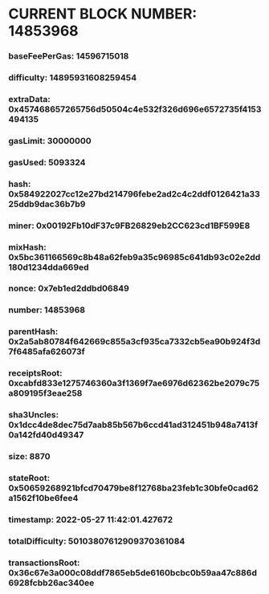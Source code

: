 # CURRENT BLOCK NUMBER: 14853968

### baseFeePerGas: 14596715018
### difficulty: 14895931608259454
### extraData: 0x457468657265756d50504c4e532f326d696e6572735f4153494135
### gasLimit: 30000000
### gasUsed: 5093324
### hash: 0x584922027cc12e27bd214796febe2ad2c4c2ddf0126421a3325ddb9dac36b7b9
### miner: 0x00192Fb10dF37c9FB26829eb2CC623cd1BF599E8
### mixHash: 0x5bc361166569c8b48a62feb9a35c96985c641db93c02e2dd180d1234dda669ed
### nonce: 0x7eb1ed2ddbd06849
### number: 14853968
### parentHash: 0x2a5ab80784f642669c855a3cf935ca7332cb5ea90b924f3d7f6485afa626073f
### receiptsRoot: 0xcabfd833e1275746360a3f1369f7ae6976d62362be2079c75a809195f3eae258
### sha3Uncles: 0x1dcc4de8dec75d7aab85b567b6ccd41ad312451b948a7413f0a142fd40d49347
### size: 8870
### stateRoot: 0x50659268921bfcd70479be8f12768ba23feb1c30bfe0cad62a1562f10be6fee4
### timestamp: 2022-05-27 11:42:01.427672
### totalDifficulty: 50103807612909370361084
### transactionsRoot: 0x36c67e3a000c08ddf7865eb5de6160bcbc0b59aa47c886d6928fcbb26ac340ee
